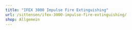 ```yaml
---
title: "IFEX 3000 Impulse Fire Extinguishing"
url: /sittensen/ifex-3000-impulse-fire-extinguishing/
shop: Allgemein
---
```

